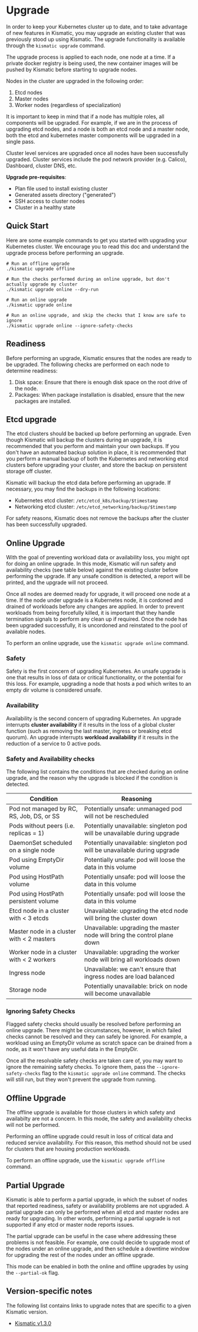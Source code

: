 # Upgrade

In order to keep your Kubernetes cluster up to date, and to take advantage of new
features in Kismatic, you may upgrade an existing cluster that was previously
stood up using Kismatic. The upgrade functionality is available through the
`kismatic upgrade` command.

The upgrade process is applied to each node, one node at a time. If a private docker registry
is being used, the new container images will be pushed by Kismatic before starting to upgrade
nodes.

Nodes in the cluster are upgraded in the following order:

1. Etcd nodes
2. Master nodes
3. Worker nodes (regardless of specialization)

It is important to keep in mind that if a node has multiple roles, all components will be upgraded.
For example, if we are in the process of upgrading etcd nodes, and a node is both an etcd node and
a master node, both the etcd and kubernetes master components will be upgraded in a single pass.

Cluster level services are upgraded once all nodes have been successfully upgraded.
Cluster services include the pod network provider (e.g. Calico), Dashboard, cluster DNS, etc.

**Upgrade pre-requisites**:
- Plan file used to install existing cluster
- Generated assets directory ("generated")
- SSH access to cluster nodes
- Cluster in a healthy state

## Quick Start
Here are some example commands to get you started with upgrading your Kubernetes cluster. We encourage you to read this doc and understand the upgrade process before performing an upgrade.
```
# Run an offline upgrade
./kismatic upgrade offline

# Run the checks performed during an online upgrade, but don't actually upgrade my cluster
./kismatic upgrade online --dry-run

# Run an online upgrade
./kismatic upgrade online

# Run an online upgrade, and skip the checks that I know are safe to ignore
./kismatic upgrade online --ignore-safety-checks
```

## Readiness
Before performing an upgrade, Kismatic ensures that the nodes are ready to be upgraded.
The following checks are performed on each node to determine readiness:

1. Disk space: Ensure that there is enough disk space on the root drive of the node.
2. Packages: When package installation is disabled, ensure that the new packages are installed.

## Etcd upgrade
The etcd clusters should be backed up before performing an upgrade. Even though Kismatic will 
backup the clusters during an upgrade, it is recommended that you perform and maintain your own backups.
If you don't have an automated backup solution in place, it is recommended that you perform a manual backup of 
both the Kubernetes and networking etcd clusters before upgrading your cluster, and store 
the backup on persistent storage off cluster.

Kismatic will backup the etcd data before performing an upgrade. If necessary, you may find the
backups in the following locations:

* Kubernetes etcd cluster: `/etc/etcd_k8s/backup/$timestamp`
* Networking etcd cluster: `/etc/etcd_networking/backup/$timestamp`

For safety reasons, Kismatic does not remove the backups after the cluster has been
successfully upgraded.

## Online Upgrade
With the goal of preventing workload data or availability loss, you might opt for doing
an online upgrade. In this mode, Kismatic will run safety and availability checks (see table below) against the
existing cluster before performing the upgrade. If any unsafe condition is detected, a report will
be printed, and the upgrade will not proceed.

Once all nodes are deemed ready for upgrade, it will proceed one node at a time.
If the node under upgrade is a Kubernetes node, it is cordoned and drained of workloads
before any changes are applied. In order to prevent workloads from being forcefully killed,
it is important that they handle termination signals to perform any clean up if required.
Once the node has been upgraded successfully, it is uncordoned and reinstated to the pool
of available nodes.

To perform an online upgrade, use the `kismatic upgrade online` command.

### Safety
Safety is the first concern of upgrading Kubernetes. An unsafe upgrade is one that results in
loss of data or critical functionality, or the potential for this loss.
For example, upgrading a node that hosts a pod which writes to an empty dir volume is considered unsafe.

### Availability
Availability is the second concern of upgrading Kubernetes. An upgrade interrupts
**cluster availability** if it results in the loss of a global cluster function
(such as removing the last master, ingress or breaking etcd quorum). An upgrade
interrupts **workload availability** if it results in the reduction of a service
to 0 active pods.

### Safety and Availability checks
The following list contains the conditions that are checked during an online upgrade, and the reason
why the upgrade is blocked if the condition is detected.

| Condition                                  | Reasoning                                                                 |
|--------------------------------------------|---------------------------------------------------------------------------|
| Pod not managed by RC, RS,  Job, DS, or SS | Potentially unsafe: unmanaged pod will not be rescheduled                 |
| Pods without peers (i.e. replicas = 1)     | Potentially unavailable: singleton pod will be unavailable during upgrade |
| DaemonSet scheduled on a single node       | Potentially unavailable: singleton pod will be unavailable during upgrade |
| Pod using EmptyDir volume                  | Potentially unsafe: pod will loose the data in this volume                |
| Pod using HostPath volume                  | Potentially unsafe: pod will loose the data in this volume                |
| Pod using HostPath persistent volume       | Potentially unsafe: pod will loose the data in this volume                |
| Etcd node in a cluster with < 3 etcds      | Unavailable: upgrading the etcd node will bring the cluster down          |
| Master node in a cluster with < 2 masters  | Unavailable: upgrading the master node will bring the control plane down  |
| Worker node in a cluster with < 2 workers  | Unavailable: upgrading the worker node will bring all workloads down      |
| Ingress node                               | Unavailable: we can't ensure that ingress nodes are load balanced         |
| Storage node                               | Potentially unavailable: brick on node will become unavailable            |

### Ignoring Safety Checks
Flagged safety checks should usually be resolved before performing an online upgrade. 
There might be circumstances, however, in which failed checks cannot be resolved and they can
safely be ignored. For example, a workload using an EmptyDir volume as scratch space
can be drained from a node, as it won't have any useful data in the EmptyDir.

Once all the resolvable safety checks are taken care of, you may want to
ignore the remaining safety checks. To ignore them, pass the `--ignore-safety-checks`
flag to the `kismatic upgrade online` command. The checks will still run, but they
won't prevent the upgrade from running.

## Offline Upgrade
The offline upgrade is available for those clusters in which safety and availabilty are not a concern.
In this mode, the safety and availability checks will not be performed.

Performing an offline upgrade could result in loss of critical data and reduced service
availability. For this reason, this method should not be used for clusters that are housing
production workloads.

To perform an offline upgrade, use the `kismatic upgrade offline` command.

## Partial Upgrade
Kismatic is able to perform a partial upgrade, in which the subset of nodes that
reported readiness, safety or availability problems are not upgraded. A partial upgrade
can only be performed when all etcd and master nodes are ready for upgrading. In other words,
performing a partial upgrade is not supported if any etcd or master node reports issues.

The partial upgrade can be useful in the case where addressing these problems is not feasible. 
For example, one could decide to upgrade most of the nodes under an online upgrade, and then schedule
a downtime window for upgrading the rest of the nodes under an offline upgrade.

This mode can be enabled in both the online and offline upgrades by using the `--partial-ok` flag.

## Version-specific notes
The following list contains links to upgrade notes that are specific to a given
Kismatic version.

- [Kismatic v1.3.0](./upgrade/v1.3.0)
